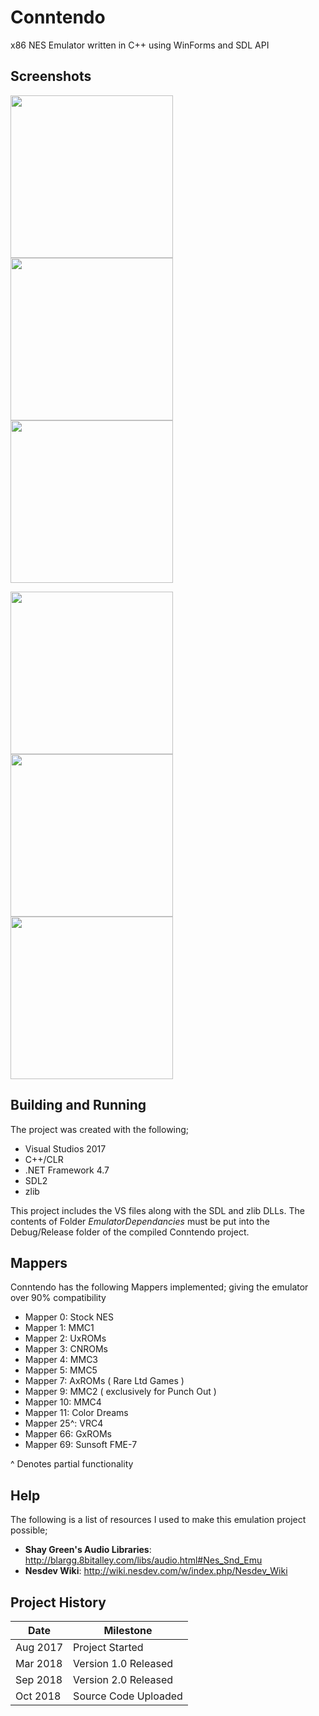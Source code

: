 # Conntendo
x86 NES Emulator written in C++ using WinForms and SDL API 

## Screenshots
<p float="center">
  <img src="https://user-images.githubusercontent.com/27335324/46614594-d7161f80-cadb-11e8-90ed-ff381d46e832.png" width="260" />
  <img src="https://user-images.githubusercontent.com/27335324/46614548-ba79e780-cadb-11e8-83a8-defd2ed7eada.png" width="260" /> 
  <img src="https://user-images.githubusercontent.com/27335324/46614937-a682b580-cadc-11e8-8eb5-d22d3371e208.png" width="260" />
</p>
<p float="center">
  <img src="https://user-images.githubusercontent.com/27335324/46642102-e4162b80-cb3a-11e8-9302-91c8cc206d41.png" width="260" />
  <img src="https://user-images.githubusercontent.com/27335324/46642137-145dca00-cb3b-11e8-9d83-fc50db7ae128.png" width="260" /> 
  <img src="https://user-images.githubusercontent.com/27335324/46642154-2a6b8a80-cb3b-11e8-8dda-91b9d0463418.png" width="260" />
</p>

## Building and Running
The project was created with the following;
* Visual Studios 2017
* C++/CLR
* .NET Framework 4.7
* SDL2
* zlib

This project includes the VS files along with the SDL and zlib DLLs. 
The contents of Folder _EmulatorDependancies_ must be put into the Debug/Release folder of the compiled Conntendo project.

## Mappers
Conntendo has the following Mappers implemented; giving the emulator over 90% compatibility

* Mapper 0: 	Stock NES
* Mapper 1: 	MMC1
* Mapper 2: 	UxROMs
* Mapper 3: 	CNROMs
* Mapper 4: 	MMC3
* Mapper 5: 	MMC5
* Mapper 7: 	AxROMs ( Rare Ltd Games )
* Mapper 9: 	MMC2 ( exclusively for Punch Out )
* Mapper 10:	MMC4
* Mapper 11:	Color Dreams
* Mapper 25^:	VRC4 
* Mapper 66: 	GxROMs
* Mapper 69: 	Sunsoft FME-7

^ Denotes partial functionality

## Help
The following is a list of resources I used to make this emulation project possible;
* __Shay Green's Audio Libraries__: http://blargg.8bitalley.com/libs/audio.html#Nes_Snd_Emu
* __Nesdev Wiki__: http://wiki.nesdev.com/w/index.php/Nesdev_Wiki

## Project History
Date | Milestone
------------- | -------------
Aug 2017  | Project Started
Mar 2018  | Version 1.0 Released
Sep 2018  | Version 2.0 Released
Oct 2018  | Source Code Uploaded
